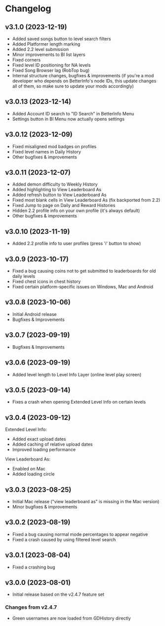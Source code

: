 # Changelog
## <cg>v3.1.0</c> (2023-12-19)
* Added saved songs button to level search filters
* Added Platformer length marking
* Added 2.2 level submission
* Minor improvements to BI list layers
* Fixed corners
* Fixed level ID positioning for NA levels
* Fixed Song Browser lag (RobTop bug)
* Internal structure changes, bugfixes & improvements
(if you're a mod developer who depends on BetterInfo's node IDs, this update changes all of them, so make sure to update your mods accordingly)

## <cg>v3.0.13</c> (2023-12-14)
* Added Account ID search to "ID Search" in BetterInfo Menu
* Settings button in BI Menu now actually opens settings

## <cg>v3.0.12</c> (2023-12-09)
* Fixed misaligned mod badges on profiles
* Fixed level names in Daily History
* Other bugfixes & improvements

## <cg>v3.0.11</c> (2023-12-07)
* Added demon difficulty to Weekly History
* Added highlighting to View Leaderboard As
* Added refresh button to View Leaderboard As
* Fixed most blank cells in View Leaderboard As (fix backported from 2.2)
* Fixed Jump to page on Daily and Reward Histories
* Hidden 2.2 profile info on your own profile (it's always default)
* Other bugfixes & improvements

## <cg>v3.0.10</c> (2023-11-19)
* Added 2.2 profile info to user profiles (press 'i' button to show)

## <cg>v3.0.9</c> (2023-10-17)
* Fixed a bug causing coins not to get submitted to leaderboards for old daily levels
* Fixed chest icons in chest history
* Fixed certain platform-specific issues on Windows, Mac and Android

## <cg>v3.0.8</c> (2023-10-06)
* Initial Android release
* Bugfixes & Improvements

## <cg>v3.0.7</c> (2023-09-19)
* Bugfixes & Improvements

## <cg>v3.0.6</c> (2023-09-19)
* Added level length to Level Info Layer (online level play screen)

## <cg>v3.0.5</c> (2023-09-14)
* Fixes a crash when opening Extended Level Info on certain levels

## <cg>v3.0.4</c> (2023-09-12)
Extended Level Info:
* Added exact upload dates
* Added caching of relative upload dates
* Improved loading performance

View Leaderboard As:
* Enabled on Mac
* Added loading circle

## <cg>v3.0.3</c> (2023-08-25)
* Initial Mac release ("view leaderboard as" is missing in the Mac version)
* Minor bugfixes & improvements

## <cg>v3.0.2</c> (2023-08-19)
* Fixed a bug causing normal mode percentages to appear negative
* Fixed a crash caused by using filtered level search

## <cg>v3.0.1</c> (2023-08-04)
* Fixed a crashing bug

## <cg>v3.0.0</c> (2023-08-01)
* Initial release based on the v2.4.7 feature set

### Changes from v2.4.7
* Green usernames are now loaded from GDHistory directly